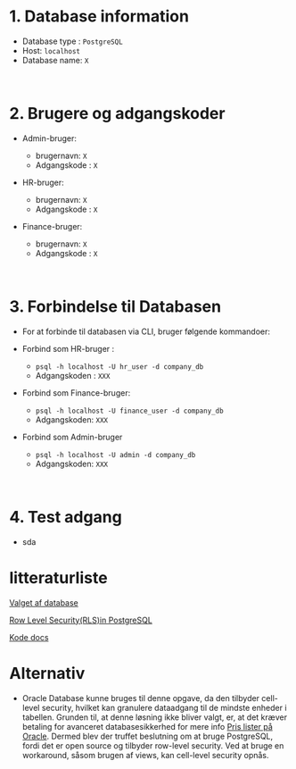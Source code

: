 # 1. Database information
* Database type : `PostgreSQL`
* Host: `localhost`
* Database name:  `X`

<br>

# 2. Brugere og adgangskoder
* Admin-bruger:
    * brugernavn: `X`
    * Adgangskode : `X`

* HR-bruger:
    * brugernavn: `X`
    * Adgangskode : `X`
* Finance-bruger:
    * brugernavn: `X`
    * Adgangskode : `X`

<br>

# 3. Forbindelse til Databasen
* For at forbinde til databasen via CLI, bruger følgende kommandoer:

* Forbind som HR-bruger :
    - `psql -h localhost -U hr_user -d company_db`
    - Adgangskoden : `XXX`

* Forbind som Finance-bruger: 
    - `psql -h localhost -U finance_user -d company_db`
    - Adgangskoden: `XXX`

* Forbind som Admin-bruger
    - `psql -h localhost -U admin -d company_db`
    - Adgangskoden: `XXX`

<br>

# 4. Test adgang
* sda

    







# litteraturliste 

[Valget af database]([https://satoricyber.com/row-level-security/row-level-security-101/)

[Row Level Security(RLS)in PostgreSQL](https://satoricyber.com/postgres-security/postgres-row-level-security/)

[Kode docs](https://www.postgresql.org/docs/current/ddl-rowsecurity.html)


# Alternativ 
* Oracle Database kunne bruges til denne opgave, da den tilbyder cell-level security, hvilket kan granulere dataadgang til de mindste enheder i tabellen. Grunden til, at denne løsning ikke bliver valgt, er, at det kræver betaling for avanceret databasesikkerhed for mere info [Pris lister på Oracle](https://www.oracle.com/in/a/ocom/docs/corporate/pricing/technology-price-list-070617.pdf). Dermed blev der truffet beslutning om at bruge PostgreSQL, fordi det er open source og tilbyder row-level security. Ved at bruge en workaround, såsom brugen af views, kan cell-level security opnås.

 